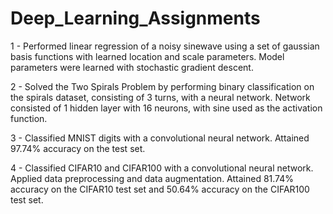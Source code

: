 # Deep_Learning_Assignments

1 - Performed linear regression of a noisy sinewave using a set of gaussian basis
functions with learned location and scale parameters. Model parameters were
learned with stochastic gradient descent.


2 - Solved the Two Spirals Problem by performing binary classification on the spirals dataset, consisting of 3 turns, with a neural network. Network consisted of 1 hidden layer with 16 neurons, with sine used as the activation function. 


3 - Classified MNIST digits with a convolutional neural network. Attained 97.74% accuracy on the test set. 

4 - Classified CIFAR10 and CIFAR100 with a convolutional neural network. Applied data preprocessing and data augmentation. Attained 81.74% accuracy on the CIFAR10 test set and 50.64% accuracy on the CIFAR100 test set. 
